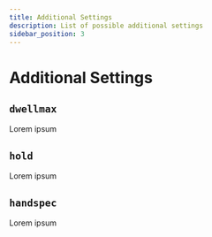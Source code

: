 ```yaml
---
title: Additional Settings
description: List of possible additional settings
sidebar_position: 3
---
```


# Additional Settings

## `dwellmax`

Lorem ipsum


## `hold`

Lorem ipsum


## `handspec`

Lorem ipsum